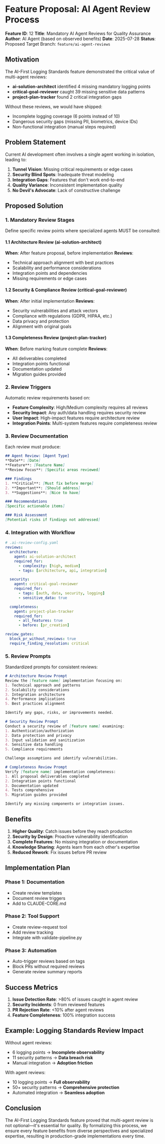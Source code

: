 # Feature Proposal: AI Agent Review Process

**Feature ID**: 12
**Title**: Mandatory AI Agent Reviews for Quality Assurance
**Author**: AI Agent (based on observed benefits)
**Date**: 2025-07-28
**Status**: Proposed
Target Branch: `feature/ai-agent-reviews`

## Motivation

The AI-First Logging Standards feature demonstrated the critical value of multi-agent reviews:
- **ai-solution-architect** identified 4 missing mandatory logging points
- **critical-goal-reviewer** caught 39 missing sensitive data patterns
- **project-plan-tracker** found 2 critical integration gaps

Without these reviews, we would have shipped:
- Incomplete logging coverage (6 points instead of 10)
- Dangerous security gaps (missing PII, biometrics, device IDs)
- Non-functional integration (manual steps required)

## Problem Statement

Current AI development often involves a single agent working in isolation, leading to:
1. **Tunnel Vision**: Missing critical requirements or edge cases
2. **Security Blind Spots**: Inadequate threat modeling
3. **Integration Gaps**: Features that don't work end-to-end
4. **Quality Variance**: Inconsistent implementation quality
5. **No Devil's Advocate**: Lack of constructive challenge

## Proposed Solution

### 1. Mandatory Review Stages

Define specific review points where specialized agents MUST be consulted:

#### 1.1 Architecture Review (ai-solution-architect)
**When**: After feature proposal, before implementation
**Reviews**:
- Technical approach alignment with best practices
- Scalability and performance considerations
- Integration points and dependencies
- Missing requirements or edge cases

#### 1.2 Security & Compliance Review (critical-goal-reviewer)
**When**: After initial implementation
**Reviews**:
- Security vulnerabilities and attack vectors
- Compliance with regulations (GDPR, HIPAA, etc.)
- Data privacy and protection
- Alignment with original goals

#### 1.3 Completeness Review (project-plan-tracker)
**When**: Before marking feature complete
**Reviews**:
- All deliverables completed
- Integration points functional
- Documentation updated
- Migration guides provided

### 2. Review Triggers

Automatic review requirements based on:
- **Feature Complexity**: High/Medium complexity requires all reviews
- **Security Impact**: Any auth/data handling requires security review
- **User Impact**: High-impact features require architecture review
- **Integration Points**: Multi-system features require completeness review

### 3. Review Documentation

Each review must produce:
```markdown
## Agent Review: [Agent Type]
**Date**: [Date]
**Feature**: [Feature Name]
**Review Focus**: [Specific areas reviewed]

### Findings
1. **Critical**: [Must fix before merge]
2. **Important**: [Should address]
3. **Suggestions**: [Nice to have]

### Recommendations
[Specific actionable items]

### Risk Assessment
[Potential risks if findings not addressed]
```

### 4. Integration with Workflow

```yaml
# .ai-review-config.yaml
reviews:
  architecture:
    agent: ai-solution-architect
    required_for:
      - complexity: [high, medium]
      - tags: [architecture, api, integration]

  security:
    agent: critical-goal-reviewer
    required_for:
      - tags: [auth, data, security, logging]
      - sensitive_data: true

  completeness:
    agent: project-plan-tracker
    required_for:
      - all_features: true
      - before: [pr_creation]

review_gates:
  block_pr_without_reviews: true
  require_finding_resolution: critical
```

### 5. Review Prompts

Standardized prompts for consistent reviews:

```markdown
# Architecture Review Prompt
Review the [feature name] implementation focusing on:
1. Technical approach and patterns
2. Scalability considerations
3. Integration architecture
4. Performance implications
5. Best practices alignment

Identify any gaps, risks, or improvements needed.

# Security Review Prompt
Conduct a security review of [feature name] examining:
1. Authentication/authorization
2. Data protection and privacy
3. Input validation and sanitization
4. Sensitive data handling
5. Compliance requirements

Challenge assumptions and identify vulnerabilities.

# Completeness Review Prompt
Verify [feature name] implementation completeness:
1. All proposal deliverables completed
2. Integration points functional
3. Documentation updated
4. Tests comprehensive
5. Migration guides provided

Identify any missing components or integration issues.
```

## Benefits

1. **Higher Quality**: Catch issues before they reach production
2. **Security by Design**: Proactive vulnerability identification
3. **Complete Features**: No missing integration or documentation
4. **Knowledge Sharing**: Agents learn from each other's expertise
5. **Reduced Rework**: Fix issues before PR review

## Implementation Plan

### Phase 1: Documentation
- Create review templates
- Document review triggers
- Add to CLAUDE-CORE.md

### Phase 2: Tool Support
- Create review-request tool
- Add review tracking
- Integrate with validate-pipeline.py

### Phase 3: Automation
- Auto-trigger reviews based on tags
- Block PRs without required reviews
- Generate review summary reports

## Success Metrics

1. **Issue Detection Rate**: >80% of issues caught in agent review
2. **Security Incidents**: 0 from reviewed features
3. **PR Rejection Rate**: <10% after agent reviews
4. **Feature Completeness**: 100% integration success

## Example: Logging Standards Review Impact

Without agent reviews:
- 6 logging points → **Incomplete observability**
- 11 security patterns → **Data breach risk**
- Manual integration → **Adoption friction**

With agent reviews:
- 10 logging points → **Full observability**
- 50+ security patterns → **Comprehensive protection**
- Automated integration → **Seamless adoption**

## Conclusion

The AI-First Logging Standards feature proved that multi-agent review is not optional—it's essential for quality. By formalizing this process, we ensure every feature benefits from diverse perspectives and specialized expertise, resulting in production-grade implementations every time.
